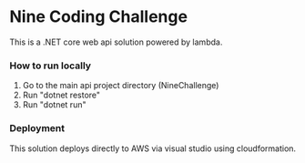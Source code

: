 # Nine Coding Challenge

This is a .NET core web api solution powered by lambda.

### How to run locally

1. Go to the main api project directory (NineChallenge)
2. Run "dotnet restore"
3. Run "dotnet run"

### Deployment

This solution deploys directly to AWS via visual studio using cloudformation.

